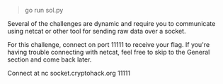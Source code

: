 > go run sol.py


Several of the challenges are dynamic and require you to communicate using netcat or other tool for sending raw data over a socket.

For this challenge, connect on port 11111 to receive your flag. If you're having trouble connecting with netcat, feel free to skip to the General section and come back later.

Connect at nc socket.cryptohack.org 11111
